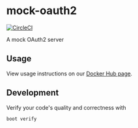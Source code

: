# mock-oauth2
[![CircleCI](https://circleci.com/gh/ags799/mock-oauth2.svg?style=shield&circle-token=b96d1ef688887ea81983b7013b910ac9331ce9d0)](https://circleci.com/gh/ags799/mock-oauth2)

A mock OAuth2 server

## Usage
View usage instructions on our [Docker Hub page](https://hub.docker.com/r/ags799/mock-oauth2).

## Development
Verify your code's quality and correctness with

    boot verify

